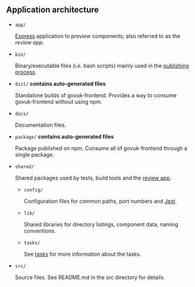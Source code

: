 ## Application architecture

- `app/`

  [Express](https://github.com/expressjs/express) application to preview components; also referred to as the _review app_.

- `bin/`

  Binary/executable files (i.e. bash scripts) mainly used in the [publishing process](/docs/releasing/publishing.md).

- `dist/` **contains auto-generated files**

  Standalone builds of govuk-frontend. Provides a way to consume govuk-frontend without using npm.

- `docs/`

  Documentation files.

- `package/` **contains auto-generated files**

  Package published on npm.
  Consume all of govuk-frontend through a single package.

- `shared/`

  Shared packages used by tests, build tools and the [review app](../../app).

  - `config/`

    Configuration files for common paths, port numbers and [Jest](https://github.com/facebook/jest).

  - `lib/`

    Shared libraries for directory listings, component data, naming conventions.

  - `tasks/`

    See [tasks](tasks.md) for more information about the tasks.

- `src/`

  Source files. See README.md in the src directory for details.
